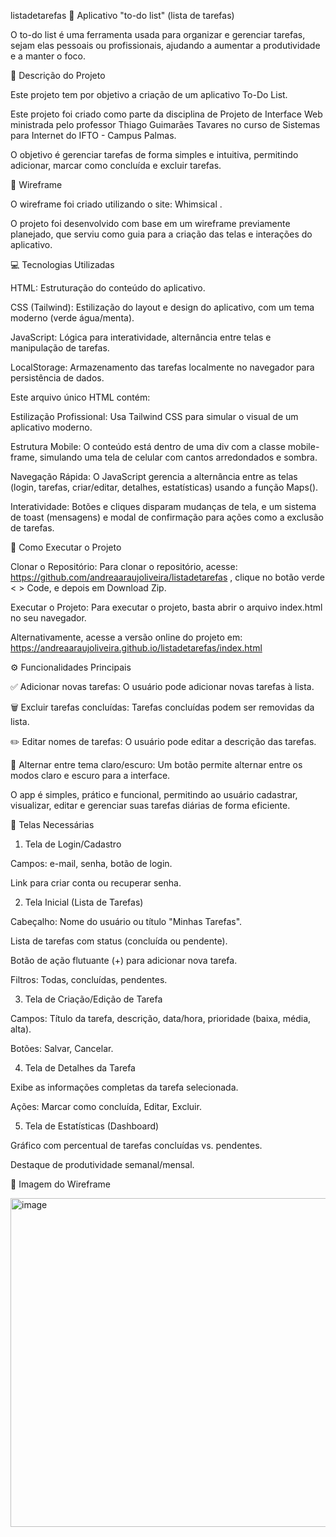 listadetarefas
📝 Aplicativo "to-do list" (lista de tarefas)

O to-do list é uma ferramenta usada para organizar e gerenciar tarefas, sejam elas pessoais ou profissionais, ajudando a aumentar a produtividade e a manter o foco.

📌 Descrição do Projeto

Este projeto tem por objetivo a criação de um aplicativo To-Do List.

Este projeto foi criado como parte da disciplina de Projeto de Interface Web ministrada pelo professor Thiago Guimarães Tavares no curso de Sistemas para Internet do IFTO - Campus Palmas.

O objetivo é gerenciar tarefas de forma simples e intuitiva, permitindo adicionar, marcar como concluída e excluir tarefas.

🎨 Wireframe

O wireframe foi criado utilizando o site: Whimsical
.

O projeto foi desenvolvido com base em um wireframe previamente planejado, que serviu como guia para a criação das telas e interações do aplicativo.

💻 Tecnologias Utilizadas

HTML: Estruturação do conteúdo do aplicativo.

CSS (Tailwind): Estilização do layout e design do aplicativo, com um tema moderno (verde água/menta).

JavaScript: Lógica para interatividade, alternância entre telas e manipulação de tarefas.

LocalStorage: Armazenamento das tarefas localmente no navegador para persistência de dados.

Este arquivo único HTML contém:

Estilização Profissional: Usa Tailwind CSS para simular o visual de um aplicativo moderno.

Estrutura Mobile: O conteúdo está dentro de uma div com a classe mobile-frame, simulando uma tela de celular com cantos arredondados e sombra.

Navegação Rápida: O JavaScript gerencia a alternância entre as telas (login, tarefas, criar/editar, detalhes, estatísticas) usando a função Maps().

Interatividade: Botões e cliques disparam mudanças de tela, e um sistema de toast (mensagens) e modal de confirmação para ações como a exclusão de tarefas.

🚀 Como Executar o Projeto

Clonar o Repositório:
Para clonar o repositório, acesse: https://github.com/andreaaraujoliveira/listadetarefas
, clique no botão verde < > Code, e depois em Download Zip.

Executar o Projeto:
Para executar o projeto, basta abrir o arquivo index.html no seu navegador.

Alternativamente, acesse a versão online do projeto em:
https://andreaaraujoliveira.github.io/listadetarefas/index.html

⚙️ Funcionalidades Principais

✅ Adicionar novas tarefas: O usuário pode adicionar novas tarefas à lista.

🗑️ Excluir tarefas concluídas: Tarefas concluídas podem ser removidas da lista.

✏️ Editar nomes de tarefas: O usuário pode editar a descrição das tarefas.

🌙 Alternar entre tema claro/escuro: Um botão permite alternar entre os modos claro e escuro para a interface.

O app é simples, prático e funcional, permitindo ao usuário cadastrar, visualizar, editar e gerenciar suas tarefas diárias de forma eficiente.

📱 Telas Necessárias
1. Tela de Login/Cadastro

Campos: e-mail, senha, botão de login.

Link para criar conta ou recuperar senha.

2. Tela Inicial (Lista de Tarefas)

Cabeçalho: Nome do usuário ou título "Minhas Tarefas".

Lista de tarefas com status (concluída ou pendente).

Botão de ação flutuante (+) para adicionar nova tarefa.

Filtros: Todas, concluídas, pendentes.

3. Tela de Criação/Edição de Tarefa

Campos: Título da tarefa, descrição, data/hora, prioridade (baixa, média, alta).

Botões: Salvar, Cancelar.

4. Tela de Detalhes da Tarefa

Exibe as informações completas da tarefa selecionada.

Ações: Marcar como concluída, Editar, Excluir.

5. Tela de Estatísticas (Dashboard)

Gráfico com percentual de tarefas concluídas vs. pendentes.

Destaque de produtividade semanal/mensal.

📸 Imagem do Wireframe

<img width="1549" height="526" alt="image" src="https://github.com/user-attachments/assets/c8f20c27-9091-459d-8339-5839e71ab635" />


